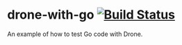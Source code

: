 # drone-with-go [![Build Status](https://drone.adsw.io/api/badges/arenadata/drone-with-go/status.svg)](https://drone.adsw.io/arenadata/drone-with-go)

An example of how to test Go code with Drone.

